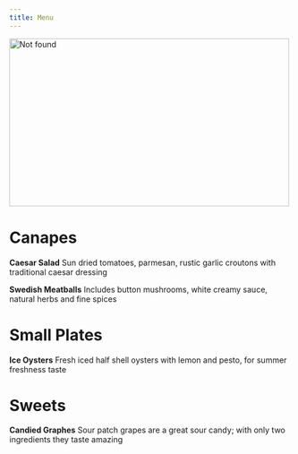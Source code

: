 ```yaml
---
title: Menu
---
```


<p><img src="{{ 'assets/img/shrimp.jpg' | relative_url }}" alt="Not found" style="width:500px;height:300px" class="center"/></p>

# Canapes

**Caesar Salad**
Sun dried tomatoes, parmesan, rustic garlic croutons with traditional caesar dressing

**Swedish Meatballs**
Includes button mushrooms, white creamy sauce, natural herbs and fine spices

# Small Plates

**Ice Oysters**
Fresh iced half shell oysters with lemon and pesto, for summer freshness taste

# Sweets

**Candied Graphes**
Sour patch grapes are a great sour candy; with only two ingredients they taste amazing
